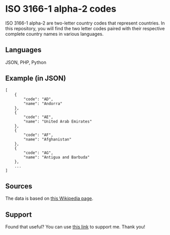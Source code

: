 # ISO 3166-1 alpha-2 codes

ISO 3166-1 alpha-2 are two-letter country codes that represent countries. In this repository, you will find the two letter codes paired with their respective complete country names in various languages. 

## Languages
JSON, PHP, Python

## Example (in JSON)
```
[
    {
        "code": "AD",
        "name": "Andorra"
    },
    {
        "code": "AE",
        "name": "United Arab Emirates"
    },
    {
        "code": "AF",
        "name": "Afghanistan"
    },
    {
        "code": "AG",
        "name": "Antigua and Barbuda"
    },
    ...
]
```

## Sources
The data is based on [this Wikipedia page](https://en.wikipedia.org/wiki/ISO_3166-1_alpha-2).

## Support
Found that useful? You can use [this link](https://www.buymeacoffee.com/samuelryc) to support me. Thank you!
